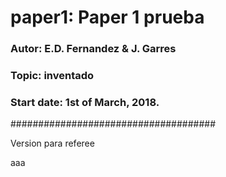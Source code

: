 # paper1: Paper 1 prueba

### Autor: E.D. Fernandez & J. Garres
### Topic: inventado
### Start date: 1st of March, 2018.

#####################################


Version para referee

aaa
